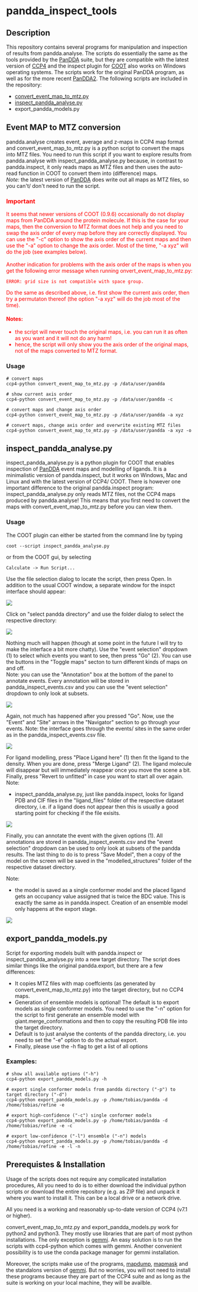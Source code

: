 # pandda_inspect_tools

## Description

This repository contains several programs for manipulation and inspection of results from pandda.analyse. The scripts do essentially the same as the tools provided by the [PanDDA](https://pandda.bitbucket.io/#) suite, but they are compatible with the latest version of [CCP4](https://www.ccp4.ac.uk/) and the inspect plugin for [COOT](https://www2.mrc-lmb.cam.ac.uk/personal/pemsley/coot/) also works on Windows operating systems. The scripts work for the original PanDDA program, as well as for the more recent [PanDDA2](https://github.com/ConorFWild/pandda_2_gemmi). The following scripts are included in the repository:

- [convert_event_map_to_mtz.py](#event-map-to-mtz-conversion)
- [inspect_pandda_analyse.py](##inspect_pandda_analyse.py)
- export_pandda_models.py

## Event MAP to MTZ conversion

pandda.analyse creates event, average and z-maps in CCP4 map format and convert_event_map_to_mtz.py is a python script to convert the maps into MTZ files. You need to run this script if you want to explore results from pandda.analyse with inspect_pandda_analyse.py because, in contrast to pandda.inspect, it only reads maps as MTZ files and then uses the auto-read function in COOT to convert them into (difference) maps.</br>
*Note:* the latest version of [PanDDA](https://bitbucket.org/pandda/pandda/src/master/) does write out all maps as MTZ files, so you can't/ don't need to run the script. 

### <span style="color:red">**Important**</span>
<span style="color:red">
It seems that newer versions of COOT (0.9.6) occasionally do not display maps from PanDDA around the protein molecule. If this is the case for your maps, then the conversion to MTZ format does not help and you need to swap the axis order of every map before they are correctly displayed. You can use the "-c" option to show the axis order of the current maps and then use the "-a" option to change the axis order. Most of the time, "-a xyz" will do the job (see examples below).</br>      </br>
Another indication for problems with the axis order of the maps is when you get the following error message when running onvert_event_map_to_mtz.py:

```
ERROR: grid size is not compatible with space group.
```

Do the same as described above, i.e. first show the current axis order, then try a permutaton thereof (the option "-a xyz" will do the job most of the time).

#### <span style="color:red">**Notes:**</span>
- the script will never touch the original maps, i.e. you can run it as often as you want and it will not do any harm!
- hence, the script will only show you the axis order of the original maps, not of the maps converted to MTZ format.
</span> 

### Usage

```
# convert maps
ccp4-python convert_event_map_to_mtz.py -p /data/user/pandda

# show current axis order
ccp4-python convert_event_map_to_mtz.py -p /data/user/pandda -c

# convert maps and change axis order
ccp4-python convert_event_map_to_mtz.py -p /data/user/pandda -a xyz

# convert maps, change axis order and overwrite existing MTZ files
ccp4-python convert_event_map_to_mtz.py -p /data/user/pandda -a xyz -o
```



## inspect_pandda_analyse.py

inspect_pandda_analyse.py is a python plugin for COOT that enables inspection of [PanDDA](https://pandda.bitbucket.io/#) event maps and modelling of ligands. It is a minimalistic version of pandda.inspect, but it works on Windows, Mac and Linux and with the latest version of CCP4/ COOT. There is however one important difference to the original pandda.inspect program: inspect_pandda_analyse.py only reads MTZ files, not the CCP4 maps produced by pandda.analyse! This means that you first need to convert the maps with convert_event_map_to_mtz.py before you can view them.

### Usage

The COOT plugin can either be started from the command line by typing
```
coot --script inspect_pandda_analyse.py
```
or from the COOT gui, by selecting
```
Calculate -> Run Script...
```
Use the file selection dialog to locate the script, then press Open. In addition to the usual COOT window, a separate window for the inspct interface should appear: 

![](https://github.com/tkrojer/pandda_inspect_tools/blob/main/images/Slide1.png)

Click on "select pandda directory" and use the folder dialog to select the respective directory:

![](https://github.com/tkrojer/pandda_inspect_tools/blob/main/images/Slide2.png)

Nothing much will happen (though at some point in the future I will try to make the interface a bit more chatty). Use the "event selection" dropdown (1) to select which events you want to see, then press "Go" (2). You can use the buttons in the "Toggle maps" secton to turn different kinds of maps on and off.</br>
Note: you can use the "Annotation" box at the bottom of the panel to annotate events. Every annotation will be stored in pandda_inspect_events.csv and you can use the "event selection" dropdown to only look at subsets.

![](https://github.com/tkrojer/pandda_inspect_tools/blob/main/images/Slide3.png)

Again, not much has happened after you pressed "Go". Now, use the "Event" and "Site" arrows in the "Navigator" section to go through your events. 
Note: the interface goes through the events/ sites in the same order as in the pandda_inspect_events.csv file.

![](https://github.com/tkrojer/pandda_inspect_tools/blob/main/images/Slide4.png)

For ligand modelling, press "Place Ligand here" (1) then fit the ligand to the density. When you are done, press "Merge Ligand" (2). The ligand molecule will disappear but will immediately reappear once you move the scene a bit. Finally, press "Revert to unfitted" in case you want to start all over again.</br>
Note:
- inspect_pandda_analyse.py, just like pandda.inspect, looks for ligand PDB and CIF files in the "ligand_files" folder of the respective dataset directory, i.e. if a ligand does not appear then this is usually a good starting point for checking if the file exisits.

![](https://github.com/tkrojer/pandda_inspect_tools/blob/main/images/Slide5.png)

Finally, you can annotate the event with the given options (1). All annotations are stored in pandda_inspect_events.csv and the "event selection" dropdown can be used to only look at subsets of the pandda results. The last thing to do is to press "Save Model", then a copy of the model on the screen will be saved in the "modelled_structures" folder of the respective dataset directory.

Note:
- the model is saved as a single conformer model and the placed ligand gets an occupancy value assigned that is twice the BDC value. This is exactly the same as in pandda.inspect. Creation of an ensemble model only happens at the export stage.

![](https://github.com/tkrojer/pandda_inspect_tools/blob/main/images/Slide6.png)


## export_pandda_models.py

Script for exporting models built with pandda.inspect or inspect_pandda_analyse.py into a new target directory. The script does similar things like the original pandda.export, but there are a few differences:

- It copies MTZ files with map coeffcients (as generated by convert_event_map_to_mtz.py) into the target directory, but no CCP4 maps.
- Generation of ensemble models is optional! The default is to export models as single conformer models. You need to use the "-n" option for the script to first generate an ensemble model with giant.merge_conformations and then to copy the resulting PDB file into the target directory.
- Default is to just analyse the contents of the pandda directory, i.e. you need to set the "-e" option to do the actual export.
- Finally, please use the -h flag to get a list of all options


### Examples:

```
# show all available options ("-h")
ccp4-python export_pandda_models.py -h

# export single conformer models from pandda directory ("-p") to target directory ("-d")
ccp4-python export_pandda_models.py -p /home/tobias/pandda -d /home/tobias/refine -e

# export high-confidence ("-c") single conformer models
ccp4-python export_pandda_models.py -p /home/tobias/pandda -d /home/tobias/refine -e -c

# export low-confidence ("-l") ensemble ("-n") models
ccp4-python export_pandda_models.py -p /home/tobias/pandda -d /home/tobias/refine -e -l -n
```


## Prerequistes & Installation

Usage of the scripts does not require any complicated installation procedures, All you need to do is to either download the individual python scripts or download the entire repository (e.g. as ZIP file) and unpack it where you want to install it. This can be a local drive or a network drive. </br>

All you need is a working and reasonably up-to-date version of CCP4 (v7.1 or higher).

convert_event_map_to_mtz.py and export_pandda_models.py work for python2 and python3. They mostly use libraries that are part of most python installations. The only exception is [gemmi](https://gemmi.readthedocs.io/en/latest/#). An easy solution is to run the scripts with ccp4-python which comes with gemmi. Another convenient possibility is to use the conda package manager for gemmi installation.


Moreover, the scripts make use of the programs, [mapdump](https://www.ccp4.ac.uk/html/mapdump.html), [mapmask](https://www.ccp4.ac.uk/html/mapmask.html) and the standalons version of [gemmi](https://gemmi.readthedocs.io/en/latest/utils.html). But no worries, you will not need to install these programs because they are part of the CCP4 suite and as long as the suite is working on your local machine, they will be availble.

